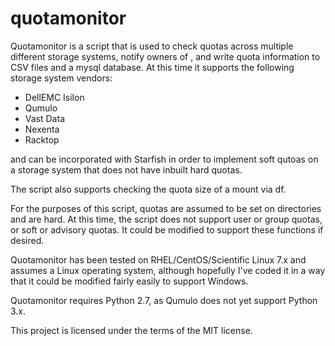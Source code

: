 # quotamonitor
Quotamonitor is a script that is used to check quotas across multiple different storage systems, notify owners of , and write quota information to CSV files and a mysql database. At this time it supports the following storage system vendors: 
* DellEMC Isilon
* Qumulo
* Vast Data
* Nexenta
* Racktop

and can be incorporated with Starfish in order to implement soft qutoas on a storage system that does not have inbuilt hard quotas. 

The script also supports checking the quota size of a mount via df. 

For the purposes of this script, quotas are assumed to be set on directories and are hard. At this time, the script does not support user or group quotas, or soft or advisory quotas. It could be modified to support these functions if desired. 

Quotamonitor has been tested on RHEL/CentOS/Scientific Linux 7.x and assumes a Linux operating system, although hopefully I've coded it in a way that it could be modified fairly easily to support Windows. 

Quotamonitor requires Python 2.7, as Qumulo does not yet support Python 3.x. 

This project is licensed under the terms of the MIT license.
